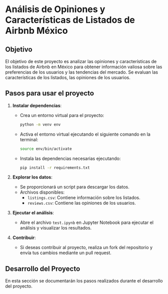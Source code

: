 # Análisis de Opiniones y Características de Listados de Airbnb México

## Objetivo
El objetivo de este proyecto es analizar las opiniones y características de los listados de Airbnb en México para obtener información valiosa sobre las preferencias de los usuarios y las tendencias del mercado. Se evaluan las características de los listados, las opiniones de los usuarios.

## Pasos para usar el proyecto

1. **Instalar dependencias**:
   - Crea un entorno virtual para el proyecto:
     ```bash
     python -m venv env
     ```
   - Activa el entorno virtual ejecutando el siguiente comando en la terminal:
     ```bash
     source env/bin/activate
     ```
   - Instala las dependencias necesarias ejecutando:
     ```bash
     pip install -r requirements.txt
     ```

2. **Explorar los datos**:
   - Se proporcionará un script para descargar los datos.
   - Archivos disponibles:
     - `listings.csv`: Contiene información sobre los listados.
     - `reviews.csv`: Contiene las opiniones de los usuarios.

3. **Ejecutar el análisis**:
   - Abre el archivo `test.ipynb` en Jupyter Notebook para ejecutar el análisis y visualizar los resultados.

4. **Contribuir**:
   - Si deseas contribuir al proyecto, realiza un fork del repositorio y envía tus cambios mediante un pull request.

## Desarrollo del Proyecto
En esta sección se documentarán los pasos realizados durante el desarrollo del proyecto.